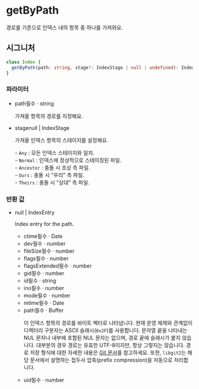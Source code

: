 # getByPath

경로를 기준으로 인덱스 내의 항목 중 하나를 가져와요.

## 시그니처

```ts
class Index {
  getByPath(path: string, stage?: IndexStage | null | undefined): IndexEntry | null;
}
```

### 파라미터

<ul class="param-ul">
  <li class="param-li param-li-root">
    <span class="param-name">path</span><span class="param-required">필수</span>&nbsp;·&nbsp;<span class="param-type">string</span>
    <br>
    <p class="param-description">가져올 항목의 경로를 지정해요.</p>
  </li>
  <li class="param-li param-li-root">
    <span class="param-name">stage</span><span class="param-type">null | IndexStage</span>
    <br>
    <p class="param-description">가져올 인덱스 항목의 스테이지를 설정해요.</p>
    <p class="param-description">- <code>Any</code> : 모든 인덱스 스테이지와 일치.<br>- <code>Normal</code> : 인덱스에 정상적으로 스테이징된 파일.<br>- <code>Ancestor</code> : 충돌 시 조상 측 파일.<br>- <code>Ours</code> : 충돌 시 &quot;우리&quot; 측 파일.<br>- <code>Theirs</code> : 충돌 시 &quot;상대&quot; 측 파일.</p>
  </li>
</ul>

### 반환 값

<ul class="param-ul">
  <li class="param-li param-li-root">
    <span class="param-type">null | IndexEntry</span>
    <br>
    <p class="param-description">Index entry for the path.</p>
    <ul class="param-ul">
      <li class="param-li">
        <span class="param-name">ctime</span><span class="param-required">필수</span>&nbsp;·&nbsp;<span class="param-type">Date</span>
        <br>
      </li>
      <li class="param-li">
        <span class="param-name">dev</span><span class="param-required">필수</span>&nbsp;·&nbsp;<span class="param-type">number</span>
        <br>
      </li>
      <li class="param-li">
        <span class="param-name">fileSize</span><span class="param-required">필수</span>&nbsp;·&nbsp;<span class="param-type">number</span>
        <br>
      </li>
      <li class="param-li">
        <span class="param-name">flags</span><span class="param-required">필수</span>&nbsp;·&nbsp;<span class="param-type">number</span>
        <br>
      </li>
      <li class="param-li">
        <span class="param-name">flagsExtended</span><span class="param-required">필수</span>&nbsp;·&nbsp;<span class="param-type">number</span>
        <br>
      </li>
      <li class="param-li">
        <span class="param-name">gid</span><span class="param-required">필수</span>&nbsp;·&nbsp;<span class="param-type">number</span>
        <br>
      </li>
      <li class="param-li">
        <span class="param-name">id</span><span class="param-required">필수</span>&nbsp;·&nbsp;<span class="param-type">string</span>
        <br>
      </li>
      <li class="param-li">
        <span class="param-name">ino</span><span class="param-required">필수</span>&nbsp;·&nbsp;<span class="param-type">number</span>
        <br>
      </li>
      <li class="param-li">
        <span class="param-name">mode</span><span class="param-required">필수</span>&nbsp;·&nbsp;<span class="param-type">number</span>
        <br>
      </li>
      <li class="param-li">
        <span class="param-name">mtime</span><span class="param-required">필수</span>&nbsp;·&nbsp;<span class="param-type">Date</span>
        <br>
      </li>
      <li class="param-li">
        <span class="param-name">path</span><span class="param-required">필수</span>&nbsp;·&nbsp;<span class="param-type">Buffer</span>
        <br>
        <p class="param-description">이 인덱스 항목의 경로를 바이트 벡터로 나타냅니다. 현재 운영 체제와 관계없이 디렉터리 구분자는 ASCII 슬래시(<code>0x2F</code>)를 사용합니다. 문자열 끝을 나타내는 NUL 문자나 내부에 포함된 NUL 문자는 없으며, 경로 끝에 슬래시가 붙지 않습니다. 대부분의 경우 경로는 유효한 UTF-8이지만, 항상 그렇지는 않습니다. 경로 저장 형식에 대한 자세한 내용은 <a href="https://github.com/git/git/blob/a08a83db2bf27f015bec9a435f6d73e223c21c5e/Documentation/technical/index-format.txt#L107-L124">Git 문서</a>를 참고하세요. 또한, <code>libgit2</code>는 해당 문서에서 설명하는 접두사 압축(prefix compression)을 자동으로 처리합니다.</p>
      </li>
      <li class="param-li">
        <span class="param-name">uid</span><span class="param-required">필수</span>&nbsp;·&nbsp;<span class="param-type">number</span>
        <br>
      </li>
    </ul>
  </li>
</ul>
